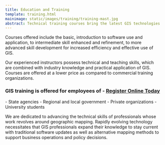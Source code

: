 ```yaml
---
title: Education and Training
template: training.html
mainimage: static/images/training/training-mast.jpg
abstract: Technical training courses bring the latest GIS technologies and skills to a range of professional skill levels in the workplace.
---
```

Courses offered include the basic, introduction to software use and application, to intermediate skill enhanced and refinement, to more advanced skill development for increased efficiency and effective use of GIS.

Our experienced instructors possess technical and teaching skills, which are combined with industry knowledge and practical application of GIS.  Courses are offered at a lower price as compared to commercial training organizations.

<h3>GIS training is offered for employees of -
<a href="https://www.regonline.com/register/checkin.aspx?EventId=1643373&MethodId=0&EventSessionId=&startnewreg=1" class="btn btn-success btn-lg pull-right">Register Online Today</a>
</h3>
- State agencies
- Regional and local government
- Private organizations
- University students


We are dedicated to advancing the technical skills of professionals whose work revolves around geographic mapping.  Rapidly evolving technology necessitates that GIS professionals expand their knowledge to stay current with traditional software updates as well as alternative mapping methods to support business operations and policy decisions.
